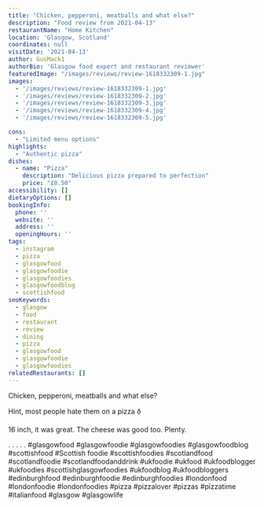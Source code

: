 ```yaml
---
title: "Chicken, pepperoni, meatballs and what else?"
description: "Food review from 2021-04-13"
restaurantName: "Home Kitchen"
location: 'Glasgow, Scotland'
coordinates: null
visitDate: '2021-04-13'
author: GusMack1
authorBio: 'Glasgow food expert and restaurant reviewer'
featuredImage: "/images/reviews/review-1618332309-1.jpg"
images:
  - '/images/reviews/review-1618332309-1.jpg'
  - '/images/reviews/review-1618332309-2.jpg'
  - '/images/reviews/review-1618332309-3.jpg'
  - '/images/reviews/review-1618332309-4.jpg'
  - '/images/reviews/review-1618332309-5.jpg'

cons:
  - "Limited menu options"
highlights:
  - "Authentic pizza"
dishes:
  - name: "Pizza"
    description: "Delicious pizza prepared to perfection"
    price: "£8.50"
accessibility: []
dietaryOptions: []
bookingInfo:
  phone: ''
  website: ''
  address: ''
  openingHours: ''
tags:
  - instagram
  - pizza
  - glasgowfood
  - glasgowfoodie
  - glasgowfoodies
  - glasgowfoodblog
  - scottishfood
seoKeywords:
  - glasgow
  - food
  - restaurant
  - review
  - dining
  - pizza
  - glasgowfood
  - glasgowfoodie
  - glasgowfoodies
relatedRestaurants: []
---
```

Chicken, pepperoni, meatballs and what else?

Hint, most people hate them on a pizza ð

16 inch, it was great. The cheese was good too. Plenty.

.
.
.
.
.
#glasgowfood #glasgowfoodie #glasgowfoodies #glasgowfoodblog #scottishfood #Scottish foodie #scottishfoodies #scotlandfood #scotlandfoodie #scotlandfoodanddrink #ukfoodie #ukfood #ukfoodblogger #ukfoodies #scottishglasgowfoodies #ukfoodblog #ukfoodbloggers #edinburghfood #edinburghfoodie #edinburghfoodies #londonfood #londonfoodie #londonfoodies #pizza #pizzalover #pizzas #pizzatime #italianfood #glasgow #glasgowlife
